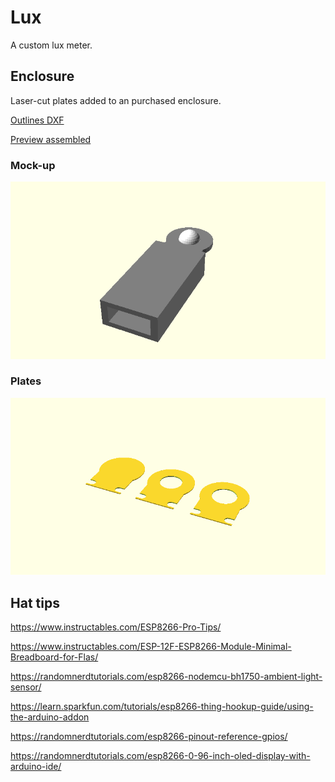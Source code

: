 # Lux

A custom lux meter.

## Enclosure

Laser-cut plates added to an purchased enclosure.

[Outlines DXF](https://github.com/thisismyrobot/lux/raw/main/hardware/2d_plates.dxf)

[Preview assembled](hardware/model.stl)

### Mock-up

![](hardware/assembled.png)

### Plates

![](hardware/plates.png)

## Hat tips

https://www.instructables.com/ESP8266-Pro-Tips/

https://www.instructables.com/ESP-12F-ESP8266-Module-Minimal-Breadboard-for-Flas/

https://randomnerdtutorials.com/esp8266-nodemcu-bh1750-ambient-light-sensor/

https://learn.sparkfun.com/tutorials/esp8266-thing-hookup-guide/using-the-arduino-addon

https://randomnerdtutorials.com/esp8266-pinout-reference-gpios/

https://randomnerdtutorials.com/esp8266-0-96-inch-oled-display-with-arduino-ide/
